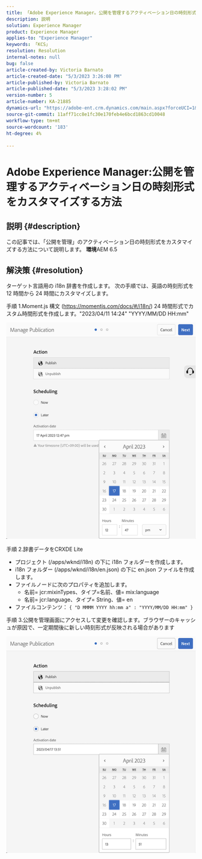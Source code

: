 ```yaml
---
title: 「Adobe Experience Manager。公開を管理するアクティベーション日の時刻形式をカスタマイズする方法»
description: 説明
solution: Experience Manager
product: Experience Manager
applies-to: "Experience Manager"
keywords: 「KCS」
resolution: Resolution
internal-notes: null
bug: false
article-created-by: Victoria Barnato
article-created-date: "5/3/2023 3:26:08 PM"
article-published-by: Victoria Barnato
article-published-date: "5/3/2023 3:28:02 PM"
version-number: 5
article-number: KA-21885
dynamics-url: "https://adobe-ent.crm.dynamics.com/main.aspx?forceUCI=1&pagetype=entityrecord&etn=knowledgearticle&id=0eb2cbd0-c6e9-ed11-a7c6-6045bd0061cb"
source-git-commit: 11aff71cc8e1fc30e170feb4e6bcd1863cd10048
workflow-type: tm+mt
source-wordcount: '183'
ht-degree: 4%

---
```


# Adobe Experience Manager:公開を管理するアクティベーション日の時刻形式をカスタマイズする方法

## 説明 {#description}


この記事では、「公開を管理」のアクティベーション日の時刻形式をカスタマイズする方法について説明します。
<b>環境</b>AEM 6.5



## 解決策 {#resolution}


ターゲット言語用の i18n 辞書を作成します。 次の手順では、英語の時刻形式を 12 時間から 24 時間にカスタマイズします。

手順 1.Moment.js 構文 (https://momentjs.com/docs/#/i18n/) 24 時間形式でカスタム時間形式を作成します。&quot;2023/04/11 14:24&quot; &quot;YYYY/MM/DD HH:mm&quot;

![](assets/d14c64e9-53de-ed11-a7c7-6045bd006268.png)

手順 2.辞書データをCRXDE Lite

- プロジェクト (/apps/wknd/i18n) の下に i18n フォルダーを作成します。
- i18n フォルダー (/apps/wknd/i18n/en.json) の下に en.json ファイルを作成します。
- ファイルノードに次のプロパティを追加します。
   - 名前= jcr:mixinTypes、タイプ=名前、値= mix:language
   - 名前= jcr:language、タイプ= String、値= en
- ファイルコンテンツ： `{ "D MMMM YYYY hh:mm a" : "YYYY/MM/DD HH:mm" }`


手順 3.公開を管理画面にアクセスして変更を確認します。ブラウザーのキャッシュが原因で、一定期間後に新しい時刻形式が反映される場合があります

![](assets/25f363ef-53de-ed11-a7c7-6045bd006268.png)

